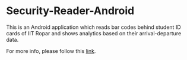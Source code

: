 # Security-Reader-Android

This is an Android application which reads bar codes behind student ID cards of IIT Ropar and shows analytics based on their arrival-departure data.

For more info, please follow this <a href="https://docs.google.com/presentation/d/e/2PACX-1vQXEQ0AKatn6aDP39Ugq6s7x3zSMv2_EROLfdHsZPHjKf9DHrNHJVsiyU4AHDVBAiUW-joZvjmMlPQ_/pub?start=false&loop=false&delayms=3000" target="_blank">link</a>.
